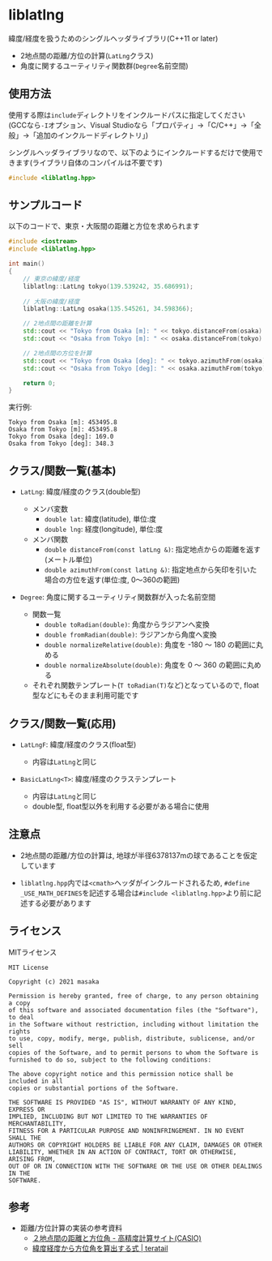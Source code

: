 # liblatlng
緯度/経度を扱うためのシングルヘッダライブラリ(C++11 or later)

- 2地点間の距離/方位の計算(`LatLng`クラス)
- 角度に関するユーティリティ関数群(`Degree`名前空間)

## 使用方法
使用する際は`include`ディレクトリをインクルードパスに指定してください  
(GCCなら`-I`オプション、Visual Studioなら「プロパティ」→「C/C++」→「全般」→「追加のインクルードディレクトリ」)

シングルヘッダライブラリなので、以下のようにインクルードするだけで使用できます(ライブラリ自体のコンパイルは不要です)
```cpp
#include <liblatlng.hpp>
```

## サンプルコード

以下のコードで、東京・大阪間の距離と方位を求められます

```cpp
#include <iostream>
#include <liblatlng.hpp>

int main()
{
    // 東京の緯度/経度
    liblatlng::LatLng tokyo(139.539242, 35.686991);
    
    // 大阪の緯度/経度
    liblatlng::LatLng osaka(135.545261, 34.598366);

    // 2地点間の距離を計算
    std::cout << "Tokyo from Osaka [m]: " << tokyo.distanceFrom(osaka) << std::endl;
    std::cout << "Osaka from Tokyo [m]: " << osaka.distanceFrom(tokyo) << std::endl;

    // 2地点間の方位を計算
    std::cout << "Tokyo from Osaka [deg]: " << tokyo.azimuthFrom(osaka) << std::endl;
    std::cout << "Osaka from Tokyo [deg]: " << osaka.azimuthFrom(tokyo) << std::endl;

    return 0;
}
```

実行例:
```
Tokyo from Osaka [m]: 453495.8
Osaka from Tokyo [m]: 453495.8
Tokyo from Osaka [deg]: 169.0
Osaka from Tokyo [deg]: 348.3
```

## クラス/関数一覧(基本)
- `LatLng`: 緯度/経度のクラス(double型)
  - メンバ変数
    - `double lat`: 緯度(latitude), 単位:度
    - `double lng`: 経度(longitude), 単位:度
  - メンバ関数
    - `double distanceFrom(const latLng &)`: 指定地点からの距離を返す(メートル単位)
    - `double azimuthFrom(const latLng &)`: 指定地点から矢印を引いた場合の方位を返す(単位:度, 0～360の範囲)

- `Degree`: 角度に関するユーティリティ関数群が入った名前空間
  - 関数一覧
    - `double toRadian(double)`: 角度からラジアンへ変換
    - `double fromRadian(double)`: ラジアンから角度へ変換
    - `double normalizeRelative(double)`: 角度を -180 ～ 180 の範囲に丸める
    - `double normalizeAbsolute(double)`: 角度を 0 ～ 360 の範囲に丸める
  - それぞれ関数テンプレート(`T toRadian(T)`など)となっているので, float型などにもそのまま利用可能です

## クラス/関数一覧(応用)
- `LatLngF`: 緯度/経度のクラス(float型)
  - 内容は`LatLng`と同じ

- `BasicLatLng<T>`: 緯度/経度のクラステンプレート
  - 内容は`LatLng`と同じ
  - double型, float型以外を利用する必要がある場合に使用

## 注意点
- 2地点間の距離/方位の計算は, 地球が半径6378137mの球であることを仮定しています

- `liblatlng.hpp`内では`<cmath>`ヘッダがインクルードされるため, `#define _USE_MATH_DEFINES`を記述する場合は`#include <liblatlng.hpp>`より前に記述する必要があります

## ライセンス
MITライセンス

```
MIT License

Copyright (c) 2021 masaka

Permission is hereby granted, free of charge, to any person obtaining a copy
of this software and associated documentation files (the "Software"), to deal
in the Software without restriction, including without limitation the rights
to use, copy, modify, merge, publish, distribute, sublicense, and/or sell
copies of the Software, and to permit persons to whom the Software is
furnished to do so, subject to the following conditions:

The above copyright notice and this permission notice shall be included in all
copies or substantial portions of the Software.

THE SOFTWARE IS PROVIDED "AS IS", WITHOUT WARRANTY OF ANY KIND, EXPRESS OR
IMPLIED, INCLUDING BUT NOT LIMITED TO THE WARRANTIES OF MERCHANTABILITY,
FITNESS FOR A PARTICULAR PURPOSE AND NONINFRINGEMENT. IN NO EVENT SHALL THE
AUTHORS OR COPYRIGHT HOLDERS BE LIABLE FOR ANY CLAIM, DAMAGES OR OTHER
LIABILITY, WHETHER IN AN ACTION OF CONTRACT, TORT OR OTHERWISE, ARISING FROM,
OUT OF OR IN CONNECTION WITH THE SOFTWARE OR THE USE OR OTHER DEALINGS IN THE
SOFTWARE.
```

## 参考
- 距離/方位計算の実装の参考資料
  - [２地点間の距離と方位角 - 高精度計算サイト(CASIO)](https://keisan.casio.jp/exec/system/1257670779)
  - [緯度経度から方位角を算出する式 | teratail](https://teratail.com/questions/90662)
